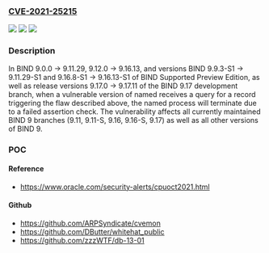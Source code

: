 ### [CVE-2021-25215](https://cve.mitre.org/cgi-bin/cvename.cgi?name=CVE-2021-25215)
![](https://img.shields.io/static/v1?label=Product&message=BIND9&color=blue)
![](https://img.shields.io/static/v1?label=Version&message=Open%20Source%20Branches%209.0%20through%209.119.0.0%20through%20versions%20before%209.11.30%20&color=brighgreen)
![](https://img.shields.io/static/v1?label=Vulnerability&message=DNAME%20records%2C%20described%20in%20RFC%206672%2C%20provide%20a%20way%20to%20redirect%20a%20subtree%20of%20the%20domain%20name%20tree%20in%20the%20DNS.%20A%20flaw%20in%20the%20way%20named%20processes%20these%20records%20may%20trigger%20an%20attempt%20to%20add%20the%20same%20RRset%20to%20the%20ANSWER%20section%20more%20than%20once.%20This%20causes%20an%20assertion%20check%20in%20BIND%20to%20fail.%20%20DNAME%20records%20are%20processed%20by%20both%20authoritative%20and%20recursive%20servers.%20For%20authoritative%20servers%2C%20the%20DNAME%20record%20triggering%20the%20flaw%20can%20be%20retrieved%20from%20a%20zone%20database.%20For%20servers%20performing%20recursion%2C%20such%20a%20record%20is%20processed%20in%20the%20course%20of%20a%20query%20sent%20to%20an%20authoritative%20server.%20%20Affects%20BIND%209.0.0%20-%3E%209.11.29%2C%209.12.0%20-%3E%209.16.13%2C%20and%20versions%20BIND%209.9.3-S1%20-%3E%209.11.29-S1%20and%209.16.8-S1%20-%3E%209.16.13-S1%20of%20BIND%20Supported%20Preview%20Edition%2C%20as%20well%20as%20release%20versions%209.17.0%20-%3E%209.17.11%20of%20the%20BIND%209.17%20development%20branch.&color=brighgreen)

### Description

In BIND 9.0.0 -> 9.11.29, 9.12.0 -> 9.16.13, and versions BIND 9.9.3-S1 -> 9.11.29-S1 and 9.16.8-S1 -> 9.16.13-S1 of BIND Supported Preview Edition, as well as release versions 9.17.0 -> 9.17.11 of the BIND 9.17 development branch, when a vulnerable version of named receives a query for a record triggering the flaw described above, the named process will terminate due to a failed assertion check. The vulnerability affects all currently maintained BIND 9 branches (9.11, 9.11-S, 9.16, 9.16-S, 9.17) as well as all other versions of BIND 9.

### POC

#### Reference
- https://www.oracle.com/security-alerts/cpuoct2021.html

#### Github
- https://github.com/ARPSyndicate/cvemon
- https://github.com/DButter/whitehat_public
- https://github.com/zzzWTF/db-13-01

